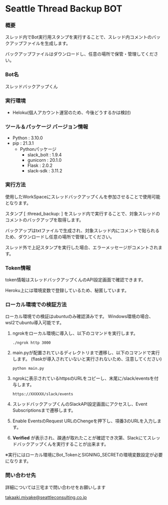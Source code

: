 # Seattle Thread Backup BOT

### 概要

スレッド内でBot実行用スタンプを実行することで、スレッド内コメントのバックアップファイルを生成します。

バックアップファイルはダウンロードし、任意の場所で保管・管理してください。

### Bot名

スレッドバックアップくん

### 実行環境

- Heloku(個人アカウント運営のため、今後どうするかは検討)

### ツール＆パッケージ バージョン情報

- Python : 3.10.0
- pip : 21.3.1
  - Pythonパッケージ
    - slack_bolt : 1.9.4
    - gunicorn : 20.1.0
    - Flask : 2.0.2
    - slack-sdk : 3.11.2

### 実行方法

使用したWorkSpaceにスレッドバックアップくんを参加させることで使用可能となります。

スタンプ [ :thread_backup: ] をスレッド内で実行することで、対象スレッドのコメントのバックアップを取得します。

バックアップはtxtファイルで生成され、対象スレッド内にコメントで貼られるため、ダウンロードし任意の場所で管理してください。

スレッド外で上記スタンプを実行した場合、エラーメッセージがコメントされます。

### Token情報

token情報はスレッドバックアップくんのAPI設定画面で確認できます。

Heroku上には環境変数で登録しているため、秘匿しています。

### ローカル環境での検証方法

ローカル環境での検証はubuntuのみ確認済みです。
Windows環境の場合、wsl2でubuntu導入可能です。

1. ngrokをローカル環境に導入し、以下のコマンドを実行します。

   ```
   ./ngrok http 3000
   ```

2. main.pyが配置されているディレクトリまで遷移し、以下のコマンドで実行します。
   (flaskが導入されていないと実行されないため、注意してください)

   ```
   python main.py
   ```

3. ngrokに表示されているhttpsのURLをコピーし、末尾に/slack/eventsを付与します。

   ```
   https://XXXXXX/slack/events
   ```

4. スレッドバックアップくんのSlackAPI設定画面にアクセスし、Event Subscriptionsまで遷移します。

5. Enable EventsのRequest URLのChengeを押下し、項番3のURLを入力します。

6. **Verified** が表示され、疎通が取れたことが確認でき次第、Slackにてスレッドバックアップくんを実行することが出来ます。

※実行にはローカル環境にBot_TokenとSIGNING_SECRETの環境変数設定が必要になります。

### 問い合わせ先

詳細については三宅まで問い合わせをお願いします

takaaki.miyake@seattleconsulting.co.jp
